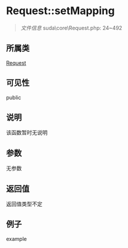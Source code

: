 # Request::setMapping

> *文件信息* suda\core\Request.php: 24~492
## 所属类 

[Request](../Request.md)

## 可见性

  public  
## 说明

该函数暂时无说明

## 参数

无参数

## 返回值
返回值类型不定

## 例子

example